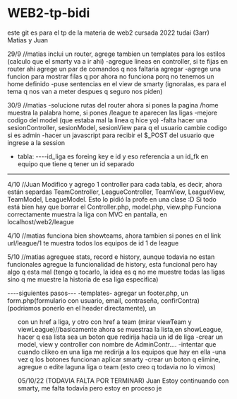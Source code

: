 # WEB2-tp-bidi

este git es para el tp de la materia de web2 cursada 2022 tudai (3arr)
Matias y Juan

29/9 //matias
inclui un router, agrege tambien un templates para los estilos (calculo que el smarty va a ir ahi)
-agregue lineas en controller, si te fijas en router ahi agrege un par de comandos q nos faltaria agregar
-agrege una funcion para mostrar filas q por ahora no funciona porq no tenemos un home definido
-puse sentencias en el view de smarty (ignoralas, es para el tema q nos van a meter despues q seguro nos piden)

30/9 //matias
-solucione rutas del router ahora si pones la pagina /home muestra la palabra home, si pones /league te aparecen las ligas
-mejore codigo del model (que estaba mal la linea q hice yo)
-falta hacer una sesionController, sesionModel, sesionView para q el usuario cambie codigo si es admin
-hacer un javascript para recibir el $\_POST del usuario que ingrese a la session

- tabla:
  ----id_liga es foreing key e id y eso referencia a un id_fk en equipo que tiene q tener un id separado

---

4/10 //Juan
Modifico y agrego 1 controller para cada tabla, es decir, ahora están separdas TeamController, LeagueController, TeamView, LeagueView, TeamModel, LeagueModel. Esto lo pidió la profe en una clase :D Si todo está bien hay que borrar el Controller.php, model.php, view.php
Funciona correctamente muestra la liga con MVC en pantalla, en localhost/web2/league

4/10 //matias
funciona bien showteams, ahora tambien si pones en el link url/league/1 te muestra todos los equipos de id 1 de league

5/10 //matias
agreguee stats, record e history, aunque todavia no estan funcionales
agregue la funcionalidad de history, esta funcional pero hay algo q esta mal (tengo q tocarlo, la idea es q no me muestre todas las ligas sino q me muestre la historia de esa liga especifica)

----siguientes pasos---
-templates- agregar un footer.php, un form.php(formulario con usuario, email, contraseña, confirContra)(podriamos ponerlo en el header directamente), un <ul> con un href a liga, y otro con href a team (mirar viewTeam y viewLeague)//basicamente ahora se muestraa la lista,en showLeague, hacer q esa lista sea un boton que redirija hacia un id de liga
-crear un model, view y controller con nombre de AdminContr....
-intentar que cuando clikeo en una liga me redirija a los equipos que hay en ella
-una vez q los botones funcionan aplicar smarty
-crear un boton q elimine, agregue o edite laguna liga o team (esto creo q todavia no lo vimos)

05/10/22 (TODAVIA FALTA POR TERMINAR) Juan
Estoy continuando con smarty, me falta todavía pero estoy en proceso je
